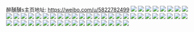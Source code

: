 醉醺醺s主页地址: https://weibo.com/u/5822782499 
![](https://wx4.sinaimg.cn/mw2000/006m3NILly1h946rnej0nj32o02o0x6q.jpg) 
![](https://wx4.sinaimg.cn/mw2000/006m3NILly1h946ro2z3uj32o02o0kjm.jpg) 
![](https://wx4.sinaimg.cn/mw2000/006m3NILly1h946rpsvalj32o02o0u0z.jpg) 
![](https://wx4.sinaimg.cn/mw2000/006m3NILly1h946rrk2jfj32c032h4qu.jpg) 
![](https://wx4.sinaimg.cn/mw2000/006m3NILly1h946sf20l1j32c0340e86.jpg) 
![](https://wx4.sinaimg.cn/mw2000/006m3NILly1h84ukrh29mj30u0140ti2.jpg) 
![](https://wx4.sinaimg.cn/mw2000/006m3NILly1h84uksbe75j30u0140qhk.jpg) 
![](https://wx4.sinaimg.cn/mw2000/006m3NILly1h5sqgbrq4vj32c0340npe.jpg) 
![](https://wx4.sinaimg.cn/mw2000/006m3NILly1h5sqgdev44j32ff38f4qr.jpg) 
![](https://wx4.sinaimg.cn/mw2000/006m3NILly1h5sqgad0mmj32c0340e82.jpg) 
![](https://wx4.sinaimg.cn/mw2000/006m3NILly1h5sqg6zemcj338k1tk4qr.jpg) 
![](https://wx4.sinaimg.cn/mw2000/006m3NILly1h5sqg8wsryj31tk2gjnpd.jpg) 
![](https://wx4.sinaimg.cn/mw2000/006m3NILly1h5sqgf1cv6j338k1tk4qr.jpg) 
![](https://wx4.sinaimg.cn/mw2000/006m3NILly1h5sqg4yi71j31w52iv7wj.jpg) 
![](https://wx4.sinaimg.cn/mw2000/006m3NILly1h5sqg8bfcij31961a57wi.jpg) 
![](https://wx4.sinaimg.cn/mw2000/006m3NILgy1h4xg2h3s2cj316x0u013r.jpg) 
![](https://wx4.sinaimg.cn/mw2000/006m3NILgy1h4xg2f45m8j30u012tn5g.jpg) 
![](https://wx4.sinaimg.cn/mw2000/006m3NILgy1h4xg2ceviwj30vg0u0793.jpg) 
![](https://wx4.sinaimg.cn/mw2000/006m3NILgy1h4xg29w9e8j30u014u7fx.jpg) 
![](https://wx4.sinaimg.cn/mw2000/006m3NILgy1h4xg2dv6cnj30u012th10.jpg) 
![](https://wx4.sinaimg.cn/mw2000/006m3NILgy1h4xg2bbgxej30u012lgvb.jpg) 
![](https://wx4.sinaimg.cn/mw2000/006m3NILly1h4cls7e4yej30u014079n.jpg) 
![](https://wx4.sinaimg.cn/mw2000/006m3NILly1h4clsapwscj30u0140tgv.jpg) 
![](https://wx4.sinaimg.cn/mw2000/006m3NILly1h4clsjo4ngj30u0140k0p.jpg) 
![](https://wx4.sinaimg.cn/mw2000/006m3NILly1h4clsd5i1uj30u00u07ej.jpg) 
![](https://wx4.sinaimg.cn/mw2000/006m3NILly1h4cls9289qj30u014047q.jpg) 
![](https://wx4.sinaimg.cn/mw2000/006m3NILly1h4clsbyf1yj30u00u0wo5.jpg) 
![](https://wx4.sinaimg.cn/mw2000/006m3NILly1h4clsktb8oj30u00u0135.jpg) 
![](https://wx4.sinaimg.cn/mw2000/006m3NILly1h3wglb742ij30wi0mzjv0.jpg) 
![](https://wx4.sinaimg.cn/mw2000/006m3NILly1h3pzyc2sj3j32c02c0k87.jpg) 
![](https://wx4.sinaimg.cn/mw2000/006m3NILly1h3pzydvpoqj31sc1ouqv5.jpg) 
![](https://wx4.sinaimg.cn/mw2000/006m3NILly1h3pzyghby9j31sc219hdt.jpg) 
![](https://wx4.sinaimg.cn/mw2000/006m3NILly1h3q3cw0hlhj32ii2c0qv6.jpg) 
![](https://wx4.sinaimg.cn/mw2000/006m3NILly1gupstjd0mdj62bc334e8302.jpg) 
![](https://wx4.sinaimg.cn/mw2000/006m3NILly1gupstlhpkbj621e21eb2b02.jpg) 
![](https://wx4.sinaimg.cn/mw2000/006m3NILly1gupstjuxydj60u00u07f902.jpg) 
![](https://wx4.sinaimg.cn/mw2000/006m3NILly1gupstm3sxej60pl0plqac02.jpg) 
![](https://wx4.sinaimg.cn/mw2000/006m3NILly1gupstny2fyj3340340hdu.jpg) 
![](https://wx4.sinaimg.cn/mw2000/006m3NILly1gupstoi9ydj31400u045n.jpg) 
![](https://wx4.sinaimg.cn/mw2000/006m3NILgy1gkfwdlxw53j31w02io4qt.jpg) 
![](https://wx4.sinaimg.cn/mw2000/006m3NILgy1gky6opjs1yj31w02ionpg.jpg) 
![](https://wx4.sinaimg.cn/mw2000/006m3NILgy1gky6pfnn6lj31w02iohdw.jpg) 
![](https://wx4.sinaimg.cn/mw2000/006m3NILgy1gky6onw52bj32io2io1l0.jpg) 
![](https://wx4.sinaimg.cn/mw2000/006m3NILgy1gi6ej06ykkj30u00u0k9t.jpg) 
![](https://wx4.sinaimg.cn/mw2000/006m3NILgy1gi6ej0ivltj30u00u0jvm.jpg) 
![](https://wx4.sinaimg.cn/mw2000/006m3NILgy1gi6ej0x6ksj30pf0pek8s.jpg) 
![](https://wx4.sinaimg.cn/mw2000/006m3NILgy1gdpsr9fityj31o01904qr.jpg) 
![](https://wx4.sinaimg.cn/mw2000/006m3NILgy1gdpsrcjsfdj36684moqve.jpg) 
![](https://wx4.sinaimg.cn/mw2000/006m3NILgy1gdpsrejf3hj31901o0u0y.jpg) 
![](https://wx4.sinaimg.cn/mw2000/006m3NILgy1gdpsr88gb7j31400u0td8.jpg) 

